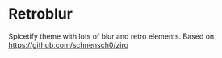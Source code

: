 # Retroblur
Spicetify theme with lots of blur and retro elements. Based on https://github.com/schnensch0/ziro
